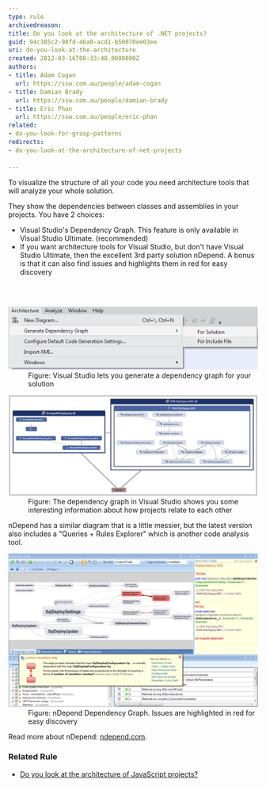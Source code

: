 ```yaml
---
type: rule
archivedreason: 
title: Do you look at the architecture of .NET projects?
guid: 94c385c2-98fd-46a0-acd1-b50070ee03ee
uri: do-you-look-at-the-architecture
created: 2012-03-16T08:33:48.0000000Z
authors:
- title: Adam Cogan
  url: https://ssw.com.au/people/adam-cogan
- title: Damian Brady
  url: https://ssw.com.au/people/damian-brady
- title: Eric Phan
  url: https://ssw.com.au/people/eric-phan
related:
- do-you-look-for-grasp-patterns
redirects:
- do-you-look-at-the-architecture-of-net-projects

---
```



<p>​To visualize the structure of all your code you need architecture tools that will analyze your whole solution.<br></p>
<p>They show the dependencies between classes and assemblies in your projects. You have 2 choices:</p>
<ul>
<li>Visual Studio's Dependency Graph. This feature is only available in Visual Studio Ultimate. (recommended)</li>
<li>If you want architecture tools for Visual Studio, but don't have Visual Studio Ultimate, then the excellent 3rd party solution nDepend. A bonus is that it can also find issues and highlights them in red for easy discovery<br></li>
</ul>

<br><excerpt class='endintro'></excerpt><br>
<dl class="image"><dt><img src="ArchitectureToolsVS11.png" alt="architecturetools_vs11.png" /></dt><dd>Figure: Visual Studio lets you generate a dependency graph for your solution</dd></dl><dl class="image"><dt><img src="DependencyDiagramInVS11.png" alt="sqldeploy_dependencies.png" style="width:600px;" /> </dt><dd>Figure: The dependency graph in Visual Studio shows you some interesting information about how projects relate to each other​<br></dd></dl><p>nDepend has a similar diagram that is a little messier, but the latest version also includes a "Queries + Rules Explorer" which is another code analysis tool.<br></p><dl class="image"><dt><img class="ms-rteCustom-ImageArea" src="nDependDependencyGraph.png" alt="nDepend.png" style="width:600px;" />​ </dt><dd>Figure: nDepend Dependency Graph. Issues are highlighted in red for easy discovery</dd></dl><p>Read more about nDepend: <a href="http://www.ndepend.com/">ndepend.com</a>.<br></p><h3 class="ssw15-rteElement-H3">Related Rule​​<br></h3><ul><li>​<a href=/look-at-the-architecture-of-javascript-projects>Do you look at the architecture of JavaScript projects?</a>​<br></li></ul>


